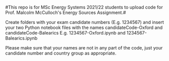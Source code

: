 #This repo is for MSc Energy Systems 2021/22 students to upload code for Prof. Malcolm McCulloch's Energy Sources Assignment.#

Create folders with your exam candidate numbers (E.g. 1234567) and insert your two Python notebook files with the names candidateCode-Oxford and candidateCode-Balearics 
E.g. 1234567-Oxford.ipynb and 1234567-Balearics.ipynb

Please make sure that your names are not in any part of the code, just your candidate number and country group as appropriate. 
